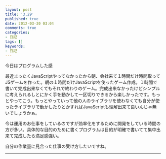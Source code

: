 ```yaml
---
layout: post
title: '3.29'
published: true
date: 2012-03-30 03:04
comments: true
categories:
- 日記
tags: []
keywords:
- 日記
---
```

今日はプログラムした感

最近まったくJavaScriptやってなかったから朝、会社来て１時間だけ時間取ってJSゲームを作った。朝の１時間だけJavaScriptを使ったゲーム作成。１時間で書いて完成出来なくてもそれで終わりのゲーム。完成出来なかったけどシンプルに考えられるしとにかく手を動かして一区切りできるから楽しかったです。もっとやってこう。もっとやっていって他の人のライブラリを使わなくても自分が使ったライブラリで動かしたりとかすればJavaScriptも理解出来て良いんじゃ無いでしょうかぁ。

今は運用のお仕事をしているのですが効率化をするために開発をしている時間の方が多い。具体的な目的のために書くプログラムは目的が明確で書いてて集中出来て完成したら満足感強い。

自分の作業量に見合った仕事の受け方したいですね。

---

